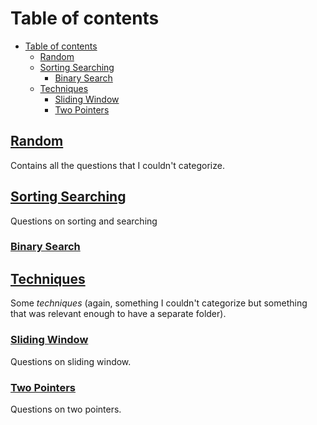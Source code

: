 # Table of contents

- [Table of contents](#table-of-contents)
  - [Random](#random)
  - [Sorting Searching](#sorting-searching)
    - [Binary Search](#binary-search)
  - [Techniques](#techniques)
    - [Sliding Window](#sliding-window)
    - [Two Pointers](#two-pointers)

## [Random](Random/README.md)

Contains all the questions that I couldn't categorize.

## [Sorting Searching](Sorting%20Searching/README.md)

Questions on sorting and searching

### [Binary Search](Sorting%20Searching/Binary%20Search/)

## [Techniques](Techniques/README.md)

Some *techniques* (again, something I couldn't categorize but something that was relevant enough to have a separate folder).

### [Sliding Window](Techniques/Sliding%20Window/README.md)

Questions on sliding window.

### [Two Pointers](Techniques/Two%20Pointers/README.md)

Questions on two pointers.
